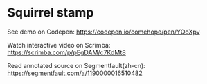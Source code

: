 # Squirrel stamp

See demo on Codepen: https://codepen.io/comehope/pen/YOoXpv

Watch interactive video on Scrimba: https://scrimba.com/p/pEgDAM/c7KdMt8

Read annotated source on Segmentfault(zh-cn): https://segmentfault.com/a/1190000016510482